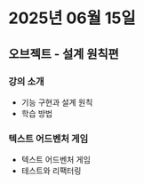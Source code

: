# 2025년 06월 15일

## 오브젝트 - 설계 원칙편

### 강의 소개

- 기능 구현과 설계 원칙
- 학습 방법

### 텍스트 어드벤처 게임

- 텍스트 어드벤처 게임
- 테스트와 리팩터링

